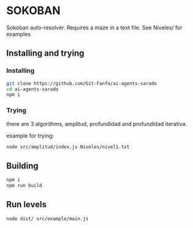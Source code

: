 # SOKOBAN

Sokoban auto-resolver.
Requires a maze in a text file. See Niveles/ for examples

## Installing and trying

### Installing

```bash
git clone https://github.com/Git-Fanfo/ai-agents-sarado
cd ai-agents-sarado
npm i
```

### Trying

there are 3 algorithms, amplitud, profundidad and profundidad iterativa.

example for trying:

```bash
node src/amplitud/index.js Niveles/nivel1.txt
```

## Building

```bash
npm i
npm run build
```

## Run levels

```bash
node dist/ src/example/main.js
```
